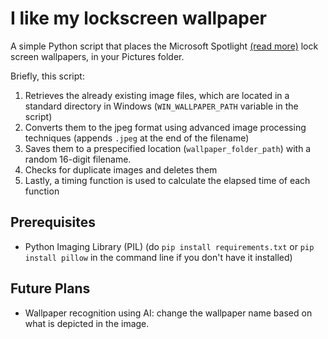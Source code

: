 # I like my lockscreen wallpaper
A simple Python script that places the Microsoft Spotlight [(read more)](https://en.wikipedia.org/wiki/Windows_Spotlight) lock screen wallpapers, in your Pictures folder.

Briefly, this script:
1. Retrieves the already existing image files, which are located in a standard directory in Windows (`WIN_WALLPAPER_PATH` variable in the script)
2. Converts them to the jpeg format using advanced image processing techniques (appends `.jpeg` at the end of the filename)
3. Saves them to a prespecified location (`wallpaper_folder_path`) with a random 16-digit filename.
4. Checks for duplicate images and deletes them
4. Lastly, a timing function is used to calculate the elapsed time of each function

## Prerequisites

* Python Imaging Library (PIL) (do `pip install requirements.txt` or `pip install pillow` in the command line if you don't have it installed)

## Future Plans

* Wallpaper recognition using AI: change the wallpaper name based on what is depicted in the image.


